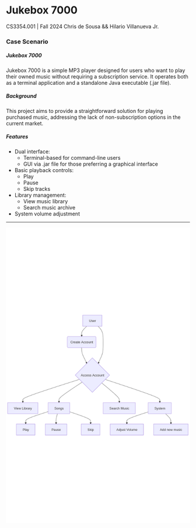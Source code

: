 # Jukebox 7000


CS3354.001 | Fall 2024
Chris de Sousa && Hilario Villanueva Jr.

### **Case Scenario**

##### Jukebox 7000

Jukebox 7000 is a simple MP3 player designed for users who want to play their owned music without requiring a subscription service. It operates both as a terminal application and a standalone Java executable (.jar file).

##### Background

This project aims to provide a straightforward solution for playing purchased music, addressing the lack of non-subscription options in the current market.

##### Features

- Dual interface:
    - Terminal-based for command-line users
    - GUI via .jar file for those preferring a graphical interface
- Basic playback controls:
    - Play
    - Pause
    - Skip tracks
- Library management:
    - View music library
    - Search music archive
- System volume adjustment

---

![alt text](https://github.com/chrisdeso/Jukebox-7000/blob/1ef46eec3e8228b92184006662025ded48ed56b3/images/UML_Jukebox.png)
